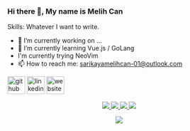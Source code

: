 ### Hi there 👋, My name is Melih Can

Skills: Whatever I want to write.

- 🔭 I’m currently working on ...
- 🌱 I’m currently learning Vue.js / GoLang
- I'm currently trying NeoVim
- 📫 How to reach me: sarikayamelihcan-01@outlook.com 

[<img src='https://cdn.jsdelivr.net/npm/simple-icons@3.0.1/icons/github.svg' alt='github' height='40'>](https://github.com/MelihcanSrky)  [<img src='https://cdn.jsdelivr.net/npm/simple-icons@3.0.1/icons/linkedin.svg' alt='linkedin' height='40'>](https://www.linkedin.com/in/melihcansarikaya/)  [<img src='https://cdn.jsdelivr.net/npm/simple-icons@3.0.1/icons/icloud.svg' alt='website' height='40'>](https://MelihcanSrky.github.io/)  

<p align="center">
  <a href="https://github.com/MelihcanSrky">
    <img src="http://github-profile-summary-cards.vercel.app/api/cards/profile-details?username=MelihcanSrky&theme=transparent" />
  </a>
  <a href="https://github.com/MelihcanSrky">
    <img src="https://github-readme-streak-stats.herokuapp.com/?user=MelihcanSrky&hide_border=true&card_width=338&theme=transparent" />
  </a>
  <a href="https://github.com/MelihcanSrky">
    <img src="http://github-profile-summary-cards.vercel.app/api/cards/stats?username=MelihcanSrky&theme=transparent" />
  </a>
  <a href="https://github.com/MelihcanSrky">
    <img src="https://github-readme-stats.vercel.app/api/top-langs/?username=MelihcanSrky&langs_count=10&exclude_repo=&hide=jupyter%20notebook,vim%20script,lua,c,c%2B%2B,objectivec,cmake,makefile,batchfile,emacs%20lisp,swift,css,html&layout=default&card_width=699&hide_border=true&theme=transparent" />
  </a>
</p>
</details>

<p align="center">
  <a href="https://github.com/MelihcanSrky">
    <img src="https://komarev.com/ghpvc/?username=MelihcanSrky&color=blue&style=flat)" />
  </a>
</p>
